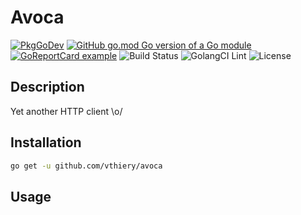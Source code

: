 # Avoca

[![PkgGoDev](https://pkg.go.dev/badge/vthiery/avoca)](https://pkg.go.dev/github.com/vthiery/avoca)
[![GitHub go.mod Go version of a Go module](https://img.shields.io/github/go-mod/go-version/vthiery/avoca.svg)](https://github.com/vthiery/avoca)
[![GoReportCard example](https://goreportcard.com/badge/github.com/vthiery/avoca)](https://goreportcard.com/report/github.com/vthiery/avoca)
![Build Status](https://github.com/vthiery/avoca/workflows/Test/badge.svg)
![GolangCI Lint](https://github.com/vthiery/avoca/workflows/GolangCI/badge.svg)
![License](https://img.shields.io/github/license/vthiery/avoca)

## Description

Yet another HTTP client \o/

## Installation

```sh
go get -u github.com/vthiery/avoca
```

## Usage
